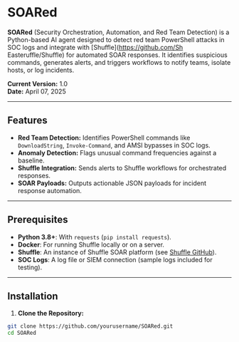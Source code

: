 # SOARed

**SOARed** (Security Orchestration, Automation, and Red Team Detection) is a Python-based AI agent designed to detect red team PowerShell attacks in SOC logs and integrate with [Shuffle](https://github.com/Sh Easteruffle/Shuffle) for automated SOAR responses. It identifies suspicious commands, generates alerts, and triggers workflows to notify teams, isolate hosts, or log incidents.

**Current Version:** 1.0  
**Date:** April 07, 2025

---

## Features

- **Red Team Detection:** Identifies PowerShell commands like `DownloadString`, `Invoke-Command`, and AMSI bypasses in SOC logs.
- **Anomaly Detection:** Flags unusual command frequencies against a baseline.
- **Shuffle Integration:** Sends alerts to Shuffle workflows for orchestrated responses.
- **SOAR Payloads:** Outputs actionable JSON payloads for incident response automation.

---

## Prerequisites

- **Python 3.8+**: With `requests` (`pip install requests`).
- **Docker**: For running Shuffle locally or on a server.
- **Shuffle**: An instance of Shuffle SOAR platform (see [Shuffle GitHub](https://github.com/Shuffle/Shuffle)).
- **SOC Logs**: A log file or SIEM connection (sample logs included for testing).

---

## Installation

1. **Clone the Repository:**
```bash
git clone https://github.com/yourusername/SOARed.git
cd SOARed